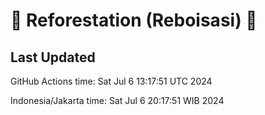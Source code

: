 
# 🌳 Reforestation (Reboisasi) 🌲

## Last Updated

GitHub Actions time: Sat Jul  6 13:17:51 UTC 2024

Indonesia/Jakarta time: Sat Jul  6 20:17:51 WIB 2024
